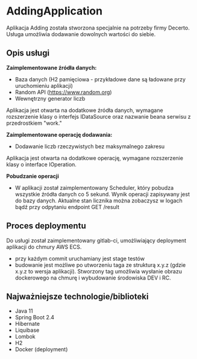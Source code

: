 # AddingApplication
Aplikacja Adding została stworzona specjalnie na potrzeby firmy Decerto.
Usługa umożliwia dodawanie dowolnych wartości do siebie.

## Opis usługi
**Zaimplementowane źródła danych:**
- Baza danych (H2 pamięciowa - przykładowe dane są ładowane przy uruchomieniu aplikacji)
- Random API (https://www.random.org)
- Wewnętrzny generator liczb

Aplikacja jest otwarta na dodatkowe źródła danych, wymagane rozszerzenie klasy o interfejs IDataSource oraz nazwanie beana serwisu z przedrostkiem "work."

**Zaimplementowane operację dodawania:**
- Dodawanie liczb rzeczywistych bez maksymalnego zakresu

Aplikacja jest otwarta na dodatkowe operację, wymagane rozszerzenie klasy o interface IOperation.


**Pobudzanie operacji**
- W aplikacji został zaimplementowany Scheduler, który pobudza wszystkie źródła danych co 5 sekund.
Wynik operacji zapisywany jest do bazy danych.
Aktualne stan licznika można zobaczysz w logach bądź przy odpytaniu endpoint GET /result


## Proces deploymentu
Do usługi został zaimplementowany gitlab-ci, umożliwiający deployment aplikacji do chmury AWS ECS. 
- przy każdym commit uruchamiany jest stage testów
- budowanie jest możliwe po utworzeniu taga ze strukturą x.y.z (gdzie x.y.z to wersja aplikacji). Stworzony tag umożliwia wysłanie obrazu dockerowego na chmurę i wybudowanie środowiska DEV i RC. 


## Najważniejsze technologie/biblioteki
- Java 11
- Spring Boot 2.4
- Hibernate
- Liquibase
- Lombok
- H2
- Docker (deployment)
